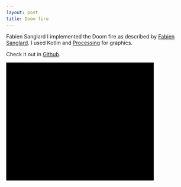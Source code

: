 ```yaml
---
layout: post
title: Doom fire
---
```

Fabien Sanglard
I implemented the Doom fire as described by [Fabien Sanglard](http://fabiensanglard.net/doom_fire_psx/). I used Kotlin and
[Processing](https://processing.org/) for graphics.

Check it out in [Github](https://github.com/polypiel/doom-fire).

![demo](/assets/images/doom.gif)
